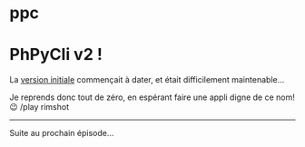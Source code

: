 # ppc

PhPyCli v2 !
====

La [version initiale](https://github.com/idealtitude/phpycli) commençait à dater, et était difficilement maintenable...

Je reprends donc tout de zéro, en espérant faire une appli digne de ce nom!  :wink: /play rimshot

------------------------------------------

Suite au prochain épisode...


